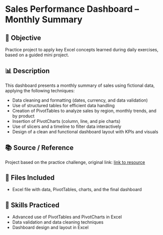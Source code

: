 # Sales Performance Dashboard – Monthly Summary

## 🎯 Objective
Practice project to apply key Excel concepts learned during daily exercises, based on a guided mini project.

## 📊 Description
This dashboard presents a monthly summary of sales using fictional data, applying the following techniques:

- Data cleaning and formatting (dates, currency, and data validation)
- Use of structured tables for efficient data handling
- Creation of PivotTables to analyze sales by region, monthly trends, and by product
- Insertion of PivotCharts (column, line, and pie charts)
- Use of slicers and a timeline to filter data interactively
- Design of a clean and functional dashboard layout with KPIs and visuals

## 📚 Source / Reference
Project based on the practice challenge, original link: [link to resource](https://www.linkedin.com/feed/update/urn:li:activity:7341738985959944193?utm_source=share&utm_medium=member_desktop&rcm=ACoAAFCFlkgB63vjQLFp7zHipAmDheZk9MWQraA)

## 📁 Files Included
- Excel file with data, PivotTables, charts, and the final dashboard

## 🧠 Skills Practiced
- Advanced use of PivotTables and PivotCharts in Excel
- Data validation and data cleaning techniques
- Dashboard design and layout in Excel
